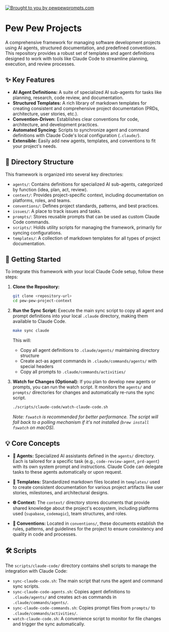 [![Brought to you by pewpewprompts.com](https://img.shields.io/badge/Brought%20to%20you%20by-pewpewprompts.com-blue)](https://pewpewprompts.com)

# Pew Pew Projects

A comprehensive framework for managing software development projects using AI agents, structured documentation, and predefined conventions. This repository provides a robust set of templates and agent definitions designed to work with tools like Claude Code to streamline planning, execution, and review processes.

## ✨ Key Features

-   **AI Agent Definitions:** A suite of specialized AI sub-agents for tasks like planning, research, code review, and documentation.
-   **Structured Templates:** A rich library of markdown templates for creating consistent and comprehensive project documentation (PRDs, architecture, user stories, etc.).
-   **Convention-Driven:** Establishes clear conventions for code, architecture, and development practices.
-   **Automated Syncing:** Scripts to synchronize agent and command definitions with Claude Code's local configuration (`.claude/`).
-   **Extensible:** Easily add new agents, templates, and conventions to fit your project's needs.

## 📂 Directory Structure

This framework is organized into several key directories:

-   `agents/`: Contains definitions for specialized AI sub-agents, categorized by function (idea, plan, act, review).
-   `context/`: Provides project-specific context, including documentation on platforms, roles, and teams.
-   `conventions/`: Defines project standards, patterns, and best practices.
-   `issues/`: A place to track issues and tasks.
-   `prompts/`: Stores reusable prompts that can be used as custom Claude Code commands.
-   `scripts/`: Holds utility scripts for managing the framework, primarily for syncing configurations.
-   `templates/`: A collection of markdown templates for all types of project documentation.

## 🚀 Getting Started

To integrate this framework with your local Claude Code setup, follow these steps:

1.  **Clone the Repository:**
    ```bash
    git clone <repository-url>
    cd pew-pew-project-context
    ```

2.  **Run the Sync Script:**
    Execute the main sync script to copy all agent and prompt definitions into your local `.claude` directory, making them available to Claude Code.
    ```bash
    make sync claude
    ```
    This will:
    - Copy all agent definitions to `.claude/agents/` maintaining directory structure
    - Create act-as agent commands in `.claude/commands/agents/` with special headers
    - Copy all prompts to `.claude/commands/activities/`

3.  **Watch for Changes (Optional):**
    If you plan to develop new agents or prompts, you can run the watch script. It monitors the `agents/` and `prompts/` directories for changes and automatically re-runs the sync script.
    ```bash
    ./scripts/claude-code/watch-claude-code.sh
    ```
    *Note: `fswatch` is recommended for better performance. The script will fall back to a polling mechanism if it's not installed (`brew install fswatch` on macOS).*

## 💡 Core Concepts

-   **🤖 Agents:** Specialized AI assistants defined in the `agents/` directory. Each is tailored for a specific task (e.g., `code-review-agent`, `prd-agent`) with its own system prompt and instructions. Claude Code can delegate tasks to these agents automatically or upon request.

-   **📄 Templates:** Standardized markdown files located in `templates/` used to create consistent documentation for various project artifacts like user stories, milestones, and architectural designs.

-   **🌐 Context:** The `context/` directory stores documents that provide shared knowledge about the project's ecosystem, including platforms used (`supabase`, `codemagic`), team structures, and roles.

-   **📜 Conventions:** Located in `conventions/`, these documents establish the rules, patterns, and guidelines for the project to ensure consistency and quality in code and processes.

## 🛠️ Scripts

The `scripts/claude-code/` directory contains shell scripts to manage the integration with Claude Code:

-   `sync-claude-code.sh`: The main script that runs the agent and command sync scripts.
-   `sync-claude-code-agents.sh`: Copies agent definitions to `.claude/agents/` and creates act-as commands in `.claude/commands/agents/`.
-   `sync-claude-code-commands.sh`: Copies prompt files from `prompts/` to `.claude/commands/activities/`.
-   `watch-claude-code.sh`: A convenience script to monitor for file changes and trigger the sync automatically.
